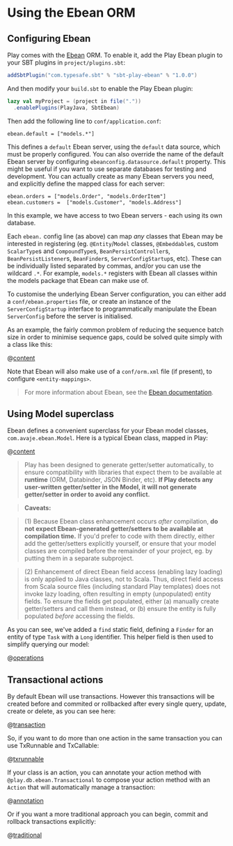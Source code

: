 <!--- Copyright (C) 2009-2013 Typesafe Inc. <http://www.typesafe.com> -->
# Using the Ebean ORM

## Configuring Ebean

Play comes with the [Ebean](https://ebean-orm.github.io/) ORM. To enable it, add the Play Ebean plugin to your SBT plugins in `project/plugins.sbt`:

```scala
addSbtPlugin("com.typesafe.sbt" % "sbt-play-ebean" % "1.0.0")
```

And then modify your `build.sbt` to enable the Play Ebean plugin:

```scala
lazy val myProject = (project in file("."))
  .enablePlugins(PlayJava, SbtEbean)
```

Then add the following line to `conf/application.conf`:

```properties
ebean.default = ["models.*"]
```

This defines a `default` Ebean server, using the `default` data source, which must be properly configured. You can also override the name of the default Ebean server by configuring `ebeanconfig.datasource.default` property. This might be useful if you want to use separate databases for testing and development. You can actually create as many Ebean servers you need, and explicitly define the mapped class for each server:

```properties
ebean.orders = ["models.Order", "models.OrderItem"]
ebean.customers =  ["models.Customer", "models.Address"]
```

In this example, we have access to two Ebean servers - each using its own database.

Each `ebean.` config line (as above) can map *any* classes that Ebean may be interested in registering (eg. `@Entity`/`Model` classes, `@Embeddable`s, custom `ScalarType`s and `CompoundType`s, `BeanPersistController`s, `BeanPersistListener`s, `BeanFinder`s, `ServerConfigStartup`s, etc). These can be individually listed separated by commas, and/or you can use the wildcard `.*`. For example, `models.*` registers with Ebean all classes within the models package that Ebean can make use of.

To customise the underlying Ebean Server configuration, you can either add a `conf/ebean.properties` file, or create an instance of the `ServerConfigStartup` interface to programmatically manipulate the Ebean `ServerConfig` before the server is initialised.

As an example, the fairly common problem of reducing the sequence batch size in order to minimise sequence gaps, could be solved quite simply with a class like this:

@[content](code/javaguide/ebean/MyServerConfigStartup.java)

Note that Ebean will also make use of a `conf/orm.xml` file (if present), to configure `<entity-mappings>`.

> For more information about Ebean, see the [Ebean documentation](https://ebean-orm.github.io/docs).

## Using Model superclass

Ebean defines a convenient superclass for your Ebean model classes, `com.avaje.ebean.Model`. Here is a typical Ebean class, mapped in Play:

@[content](code/javaguide/ebean/Task.java)

> Play has been designed to generate getter/setter automatically, to ensure compatibility with libraries that expect them to be available at **runtime** (ORM, Databinder, JSON Binder, etc). **If Play detects any user-written getter/setter in the Model, it will not generate getter/setter in order to avoid any conflict.**

> **Caveats:**

> (1) Because Ebean class enhancement occurs *after* compilation, **do not expect Ebean-generated getter/setters to be available at compilation time.** If you'd prefer to code with them directly, either add the getter/setters explicitly yourself, or ensure that your model classes are compiled before the remainder of your project, eg. by putting them in a separate subproject.

> (2) Enhancement of direct Ebean field access (enabling lazy loading) is only applied to Java classes, not to Scala. Thus, direct field access from Scala source files (including standard Play templates) does not invoke lazy loading, often resulting in empty (unpopulated) entity fields. To ensure the fields get populated, either (a) manually create getter/setters and call them instead, or (b) ensure the entity is fully populated *before* accessing the fields.

As you can see, we've added a `find` static field, defining a `Finder` for an entity of type `Task` with a `Long` identifier. This helper field is then used to simplify querying our model:

@[operations](code/javaguide/ebean/JavaEbeanTest.java)

## Transactional actions

By default Ebean will use transactions. However this transactions will be created before and commited or rollbacked after every single query, update, create or delete, as you can see here:

@[transaction](code/javaguide/ebean/JavaEbeanTest.java)

So, if you want to do more than one action in the same transaction you can use TxRunnable and TxCallable:

@[txrunnable](code/javaguide/ebean/JavaEbeanTest.java)

If your class is an action, you can annotate your action method with `@play.db.ebean.Transactional` to compose your action method with an `Action` that will automatically manage a transaction:

@[annotation](code/javaguide/ebean/JavaEbeanTest.java)

Or if you want a more traditional approach you can begin, commit and rollback transactions explicitly:

@[traditional](code/javaguide/ebean/JavaEbeanTest.java)
